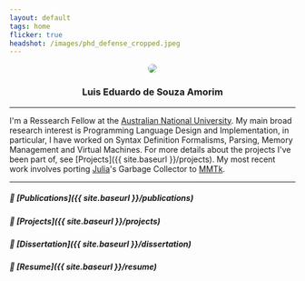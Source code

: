```yaml
---
layout: default
tags: home
flicker: true
headshot: /images/phd_defense_cropped.jpeg
---
```


<div style="text-align: center;">
  <img style="border-radius: 50%; max-width: 250px;" src="{{ page.headshot }}">
</div>


<center> <h3> Luis Eduardo de Souza Amorim </h3> </center>

---

I'm a Ressearch Fellow at the [Australian National University](https://www.anu.edu.au). My main broad research interest is Programming Language Design and Implementation, in particular, I have worked on Syntax Definition Formalisms, Parsing, Memory Management and Virtual Machines. For more details about the projects I've been part of, see [Projects]({{ site.baseurl }}/projects). My most recent work involves porting [Julia](https://julialang.org)'s Garbage Collector to [MMTk](https://www.mmtk.io).

---

##### 🔗 [Publications]({{ site.baseurl }}/publications)

##### 🔗 [Projects]({{ site.baseurl }}/projects)

##### 💾 [Dissertation]({{ site.baseurl }}/dissertation)

##### 💾 [Resume]({{ site.baseurl }}/resume)